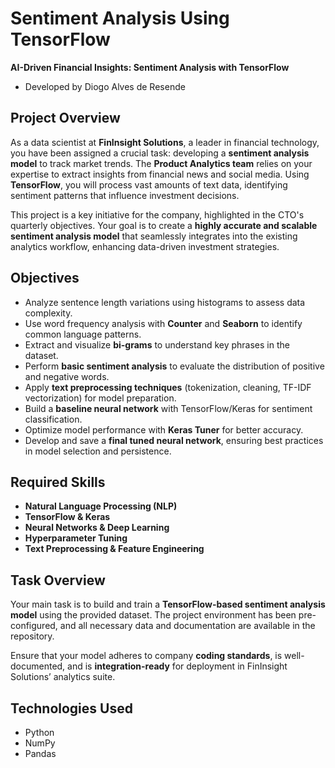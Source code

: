 # Sentiment Analysis Using TensorFlow

**AI-Driven Financial Insights: Sentiment Analysis with TensorFlow**

- Developed by Diogo Alves de Resende

## Project Overview

As a data scientist at **FinInsight Solutions**, a leader in financial technology, you have been assigned a crucial task: developing a **sentiment analysis model** to track market trends. The **Product Analytics team** relies on your expertise to extract insights from financial news and social media. Using **TensorFlow**, you will process vast amounts of text data, identifying sentiment patterns that influence investment decisions.

This project is a key initiative for the company, highlighted in the CTO's quarterly objectives. Your goal is to create a **highly accurate and scalable sentiment analysis model** that seamlessly integrates into the existing analytics workflow, enhancing data-driven investment strategies.

## Objectives

- Analyze sentence length variations using histograms to assess data complexity.
- Use word frequency analysis with **Counter** and **Seaborn** to identify common language patterns.
- Extract and visualize **bi-grams** to understand key phrases in the dataset.
- Perform **basic sentiment analysis** to evaluate the distribution of positive and negative words.
- Apply **text preprocessing techniques** (tokenization, cleaning, TF-IDF vectorization) for model preparation.
- Build a **baseline neural network** with TensorFlow/Keras for sentiment classification.
- Optimize model performance with **Keras Tuner** for better accuracy.
- Develop and save a **final tuned neural network**, ensuring best practices in model selection and persistence.

## Required Skills

- **Natural Language Processing (NLP)**
- **TensorFlow & Keras**
- **Neural Networks & Deep Learning**
- **Hyperparameter Tuning**
- **Text Preprocessing & Feature Engineering**

## Task Overview

Your main task is to build and train a **TensorFlow-based sentiment analysis model** using the provided dataset. The project environment has been pre-configured, and all necessary data and documentation are available in the repository.

Ensure that your model adheres to company **coding standards**, is well-documented, and is **integration-ready** for deployment in FinInsight Solutions’ analytics suite.

## Technologies Used

- Python
- NumPy
- Pandas
